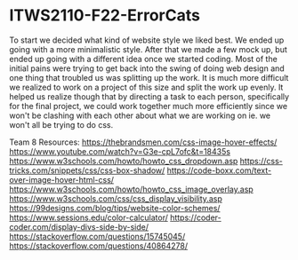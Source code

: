# ITWS2110-F22-ErrorCats

To start we decided what kind of website style we
liked best. We ended up going with a more minimalistic
style. After that we made a few mock up, but ended up 
going with a different idea once we started coding. 
Most of the initial pains were trying to get back into
the swing of doing web design and one thing that troubled
us was splitting up the work. It is much more difficult we
realized to work on a project of this size and split the 
work up evenly. It helped us realize though that by 
directing a task to each person, specifically for the 
final project, we could work together much more efficiently
since we won't be clashing with each other about what we
are working on ie. we won't all be trying to do css.



Team 8
Resources:
    https://thebrandsmen.com/css-image-hover-effects/
    https://www.youtube.com/watch?v=G3e-cpL7ofc&t=18435s
    https://www.w3schools.com/howto/howto_css_dropdown.asp
    https://css-tricks.com/snippets/css/css-box-shadow/
    https://code-boxx.com/text-over-image-hover-html-css/
    https://www.w3schools.com/howto/howto_css_image_overlay.asp
    https://www.w3schools.com/css/css_display_visibility.asp
    https://99designs.com/blog/tips/website-color-schemes/
    https://www.sessions.edu/color-calculator/
    https://coder-coder.com/display-divs-side-by-side/
    https://stackoverflow.com/questions/15745045/
    https://stackoverflow.com/questions/40864278/
